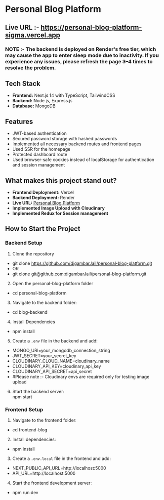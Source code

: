 # Personal Blog Platform

## Live URL :- https://personal-blog-platform-sigma.vercel.app
### NOTE :- The backend is deployed on Render's free tier, which may cause the app to enter sleep mode due to inactivity. If you experience any issues, please refresh the page 3–4 times to resolve the problem.

## Tech Stack  
- **Frontend:** Next.js 14 with TypeScript, TailwindCSS  
- **Backend:** Node.js, Express.js  
- **Database:** MongoDB

## Features  
- JWT-based authentication  
- Secured password storage with hashed passwords  
- Implemented all necessary backend routes and frontend pages  
- Used SSR for the homepage  
- Protected dashboard route  
- Used browser-safe cookies instead of localStorage for authentication and session management  

## What makes this project stand out?  
- **Frontend Deployment:** Vercel  
- **Backend Deployment:** Render  
- **Live URL:** [Personal Blog Platform](https://personal-blog-platform-sigma.vercel.app/)
- **Implemented Image Upload with Cloudinary**
- **Implemented Redux for Session management**

## How to Start the Project  

### Backend Setup  
1. Clone the repository  
- git clone https://github.com/digambarJail/personal-blog-platform.git 
- OR
- git clone git@github.com:digambarJail/personal-blog-platform.git
2. Open the personal-blog-platform folder
- cd personal-blog-platform
3. Navigate to the backend folder:  
- cd blog-backend
4. Install Dependencies
- npm install
5. Create a `.env` file in the backend and add:  
- MONGO_URI=your_mongodb_connection_string 
- JWT_SECRET=your_secret_key
- CLOUDINARY_CLOUD_NAME=cloudinary_name
- CLOUDINARY_API_KEY=cloudinary_api_key
- CLOUDINARY_API_SECRET=api_secret
- #Please note :- Cloudinary envs are required only for testing image upload
6. Start the backend server:  
npm start


### Frontend Setup  
1. Navigate to the frontend folder:  
- cd frontend-blog
2. Install dependencies:
- npm install
3. Create a `.env.local` file in the frontend and add:  
- NEXT_PUBLIC_API_URL=http://localhost:5000
- API_URL=http://localhost:5000
4. Start the frontend development server:  
- npm run dev


